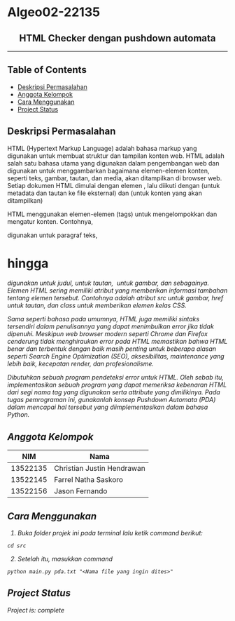 # Algeo02-22135

<h2 align="center">
  HTML Checker dengan pushdown automata <br/>
</h2>
<hr>

## Table of Contents

- [Deskripsi Permasalahan](#Deksripsi-Permasalahan)
- [Anggota Kelompok](#Anggota-Kelompok)
- [Cara Menggunakan](#Cara-Menggunakan)
- [Project Status](#project-status)

## Deskripsi Permasalahan

HTML (Hypertext Markup Language) adalah bahasa markup yang digunakan untuk membuat struktur dan tampilan konten web. HTML adalah salah satu bahasa utama yang digunakan dalam pengembangan web dan digunakan untuk menggambarkan bagaimana elemen-elemen konten, seperti teks, gambar, tautan, dan media, akan ditampilkan di browser web. Setiap dokumen HTML dimulai dengan elemen <html>, lalu diikuti dengan <head> (untuk metadata dan tautan ke file eksternal) dan <body> (untuk konten yang akan ditampilkan)

HTML menggunakan elemen-elemen (tags) untuk mengelompokkan dan mengatur konten. Contohnya, <p> digunakan untuk paragraf teks, <h1> hingga <h6> digunakan untuk judul, <a> untuk tautan, <img> untuk gambar, dan sebagainya. Elemen HTML sering memiliki atribut yang memberikan informasi tambahan tentang elemen tersebut. Contohnya adalah atribut src untuk gambar, href untuk tautan, dan class untuk memberikan elemen kelas CSS.

Sama seperti bahasa pada umumnya, HTML juga memiliki sintaks tersendiri dalam penulisannya yang dapat menimbulkan error jika tidak dipenuhi. Meskipun web browser modern seperti Chrome dan Firefox cenderung tidak menghiraukan error pada HTML memastikan bahwa HTML benar dan terbentuk dengan baik masih penting untuk beberapa alasan seperti Search Engine Optimization (SEO), aksesibilitas, maintenance yang lebih baik, kecepatan render, dan profesionalisme.

Dibutuhkan sebuah program pendeteksi error untuk HTML. Oleh sebab itu, implementasikan sebuah program yang dapat memeriksa kebenaran HTML dari segi nama tag yang digunakan serta attribute yang dimilikinya. Pada tugas pemrograman ini, gunakanlah konsep Pushdown Automata (PDA) dalam mencapai hal tersebut yang diimplementasikan dalam bahasa Python. 

## Anggota Kelompok

| NIM      | Nama                       |
| -------- | -------------------------- | 
| 13522135 | Christian Justin Hendrawan | 
| 13522145 | Farrel Natha Saskoro       | 
| 13522156 | Jason Fernando             | 

## Cara Menggunakan

1. Buka folder projek ini pada terminal lalu ketik command berikut:
```shell
cd src
```
2. Setelah itu, masukkan command 
```shell
python main.py pda.txt "<Nama file yang ingin dites>"
```

## Project Status

Project is: _complete_